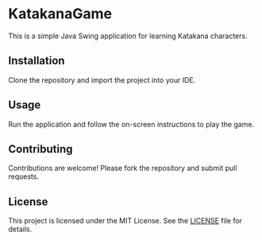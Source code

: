 # KatakanaGame

This is a simple Java Swing application for learning Katakana characters.

## Installation

Clone the repository and import the project into your IDE.

## Usage

Run the application and follow the on-screen instructions to play the game.

## Contributing

Contributions are welcome! Please fork the repository and submit pull requests.

## License

This project is licensed under the MIT License. See the [LICENSE](./LICENSE) file for details.
